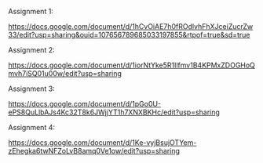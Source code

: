 Assignment 1:

https://docs.google.com/document/d/1hCvOiAE7h0fROdlvhFhXJceiZucrZw33/edit?usp=sharing&ouid=107656789685033197855&rtpof=true&sd=true

Assignment 2:

https://docs.google.com/document/d/1iorNtYke5R1Ilfmv1B4KPMxZDOGHoQmvh7iSQ01u00w/edit?usp=sharing

Assignment 3:

https://docs.google.com/document/d/1pGo0U-ePS8QuLlbAJs4Kc32T8k6JWjjYT1h7XNXBKHc/edit?usp=sharing

Assignment 4: 

https://docs.google.com/document/d/1Ke-vyjBsujOTYem-zEhegka6twNFZoLvB8amq0Ve1ow/edit?usp=sharing
